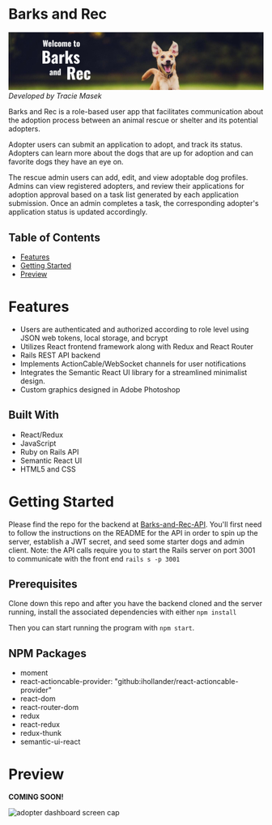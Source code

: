 # Barks and Rec

![welcome to barks and rec banner](./src/images/banner01_crop.png)
_Developed by Tracie Masek_ 

Barks and Rec is a role-based user app that facilitates communication about the adoption process between an animal rescue or shelter and its potential adopters.

Adopter users can submit an application to adopt, and track its status. Adopters can learn more about the dogs that are up for adoption and can favorite dogs they have an eye on.

The rescue admin users can add, edit, and view adoptable dog profiles. Admins can view registered adopters, and review their applications for adoption approval based on a task list generated by each application submission. Once an admin completes a task, the corresponding adopter's application status is updated accordingly.

<!-- link to demo video -->

## Table of Contents
* [Features](#features)
* [Getting Started](#getting-started)
* [Preview](#preview)

# Features

* Users are authenticated and authorized according to role level using JSON web tokens, local storage, and bcrypt
* Utilizes React frontend framework along with Redux and React Router
* Rails REST API backend 
* Implements ActionCable/WebSocket channels for user notifications   
* Integrates the Semantic React UI library for a streamlined minimalist design. 
* Custom graphics designed in Adobe Photoshop


## Built With

* React/Redux
* JavaScript
* Ruby on Rails API
* Semantic React UI
* HTML5 and CSS

# Getting Started

Please find the repo for the backend at [Barks-and-Rec-API](https://github.com/traciemasek/barks-and-rec-api). You'll first need to follow the instructions on the README for the API in order to spin up the server, establish a JWT secret, and seed some starter dogs and admin client. Note: the API calls require you to start the Rails server on port 3001 to communicate with the front end `rails s -p 3001`

## Prerequisites 

Clone down this repo and after you have the backend cloned and the server running, install the associated dependencies with either `npm install` 

Then you can start running the program with `npm start`.

## NPM Packages
  * moment
  * react-actioncable-provider: "github:ihollander/react-actioncable-provider"
  * react-dom
  * react-router-dom
  * redux
  * react-redux
  * redux-thunk
  * semantic-ui-react


# Preview

**COMING SOON!**

![adopter dashboard screen cap](https://live.staticflickr.com/65535/49101957766_6f9e159db5_b.jpg)


<!-- ## Acknowledgments -->

